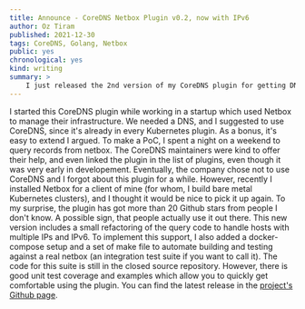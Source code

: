 ```yaml
---
title: Announce - CoreDNS Netbox Plugin v0.2, now with IPv6
author: Oz Tiram
published: 2021-12-30
tags: CoreDNS, Golang, Netbox
public: yes
chronological: yes
kind: writing
summary: >
    I just released the 2nd version of my CoreDNS plugin for getting DNS records from Netbox. This release adds IPv6.
---
```


I started this CoreDNS plugin while working in a startup which used Netbox to manage their infrastructure.
We needed a DNS, and I suggested to use CoreDNS, since it's already in every Kubernetes plugin.
As a bonus, it's easy to extend I argued. To make a PoC, I spent a night on a weekend to query records from netbox.
The CoreDNS maintainers were kind to offer their help, and even linked the plugin in the list of plugins, even
though it was very early in developement.
Eventually, the company chose not to use CoreDNS and I forgot about this plugin for a while. However, recently
I installed Netbox for a client of mine (for whom, I build bare metal Kubernetes clusters), and I thought it would
be nice to pick it up again. To my surprise, the plugin has got more than 20 Github stars from people I don't know.
A possible sign, that people actually use it out there.
This new version includes a small refactoring of the query code to handle hosts with multiple IPs and IPv6.
To implement this support, I also added a docker-compose setup and a set of make file to automate building and
testing against a real netbox (an integration test suite if you want to call it). The code for this suite is
still in the closed source repository. However, there is good unit test coverage and examples which allow you to
quickly get comfortable using the plugin.
You can find the latest release in the [project's Github page][1].

[1]: https://github.com/oz123/coredns-netbox-plugin/
